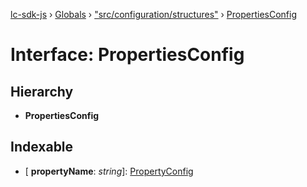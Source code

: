 [lc-sdk-js](../README.md) › [Globals](../globals.md) › ["src/configuration/structures"](../modules/_src_configuration_structures_.md) › [PropertiesConfig](_src_configuration_structures_.propertiesconfig.md)

# Interface: PropertiesConfig

## Hierarchy

* **PropertiesConfig**

## Indexable

* \[ **propertyName**: *string*\]: [PropertyConfig](_src_configuration_structures_.propertyconfig.md)
